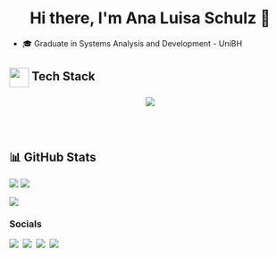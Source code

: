 ### 
<div  align="center"> 
  <h1>Hi there, I'm Ana Luisa Schulz 👋</h1>
</div>

- 🎓 Graduate in Systems Analysis and Development - UniBH

## <img align="center" src="https://media2.giphy.com/media/QssGEmpkyEOhBCb7e1/giphy.gif?cid=ecf05e47a0n3gi1bfqntqmob8g9aid1oyj2wr3ds3mg700bl&rid=giphy.gif" width ="35"/> Tech Stack


<p align="center">
<img src="https://skillicons.dev/icons?i=django,postgres,mysql,ts,js,styledcomponents,azure,vercel,docker,github,git,vscode,figma&theme=light&perline=" />
</p>

</td></tr></table>
<br/><br/>
</div>

## 📊 GitHub Stats

![](https://github-profile-summary-cards.vercel.app/api/cards/stats?username=anaschlz&theme=react)
![](https://github-profile-summary-cards.vercel.app/api/cards/repos-per-language?username=anaschlz&theme=react)

![](https://github-profile-summary-cards.vercel.app/api/cards/profile-details?username=anaschlz&theme=react)


### Socials

<p align="left"> 
  <a href="https://instagram.com/anaschlz" target="_blank"><img src="https://img.shields.io/badge/-Instagram-%23E4405F?style=for-the-badge&logo=instagram&logoColor=white" target="_blank"></a>&nbsp;
  <a href="https://discord.com/users/anaschlz" target="_blank"><img src="https://img.shields.io/badge/Discord-7289DA?style=for-the-badge&logo=discord&logoColor=white" target="_blank"></a>&nbsp;
<a href="mailto:analu.schulz@gmail.com">
  <img src="https://img.shields.io/badge/-Gmail-%23ffffff?style=for-the-badge&logo=gmail&logoColor=ff0000" target="_blank"></a>&nbsp;
 <a href="https://www.linkedin.com/in/anaschlz" target="_blank"><img src="https://img.shields.io/badge/-LinkedIn-%230077B5?style=for-the-badge&logo=linkedin&logoColor=white" target="_blank"></a> &nbsp;</p>

